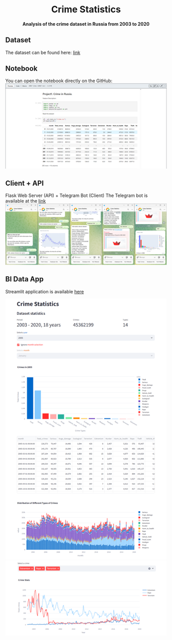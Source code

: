 <h1 align="center">Crime Statistics</h1>
<h4 align="center">Analysis of the crime dataset in Russia from 2003 to 2020</h4>

## Dataset
The dataset can be found here: [link](https://www.kaggle.com/datasets/tsarkov90/crime-in-russia-20032020)

## Notebook
You can open the notebook directly on the GitHub:
![alt text](data/screenshots/screenshot3.png)

## Client + API
Flask Web Server (API) + Telegram Bot (Client)
The Telegram bot is available at the [link](https://t.me/crime_stats_bot)
![alt text](data/screenshots/screenshot0.png)

## BI Data App
Streamlit application is available [here](https://crime-stats.streamlit.app/)

![alt text](data/screenshots/screenshot1.png)
![alt text](data/screenshots/screenshot2.png)
